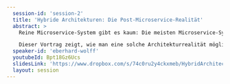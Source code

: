 ```yaml
---
  session-id: 'session-2'
  title: 'Hybride Architekturen: Die Post-Microservice-Realität'
  abstract: >
    Reine Microservice-System gibt es kaum: Die meisten Microservice-Systeme integrieren Systeme, die eine andere Architektur haben. Oder vorhandene System werden zu Microservice migriert. Eine Migration kann sehr lange dauern, sodass oft nur Teile als Microservices vorliegen. So entstehen hybride Architekturen, bei der verschiedene Architekturansätze koexistieren. Dieses Chaos hat nicht nur Nachteile, sondern kann sogar Teil einer Lösung sein, um Systeme langfristig weiterzuentwickeln. 

    Dieser Vortrag zeigt, wie man eine solche Architekturrealität möglichst produktiv nutzt.
  speaker-id: 'eberhard-wolff'
  youtubeId: Bpt18Gz6Ucs
  slidesLink: 'https://www.dropbox.com/s/74c0ru2y4ckxmeb/HybridArchitecturesThePostMicroservicesReality.pdf?dl=0'
  layout: session
---
```

